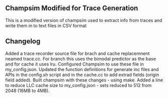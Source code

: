 ## Champsim Modified for Trace Generation
This is a modified version of champsim used to extract info from traces and write them in to text files in CSV format

## Changelog
Added a trace recorder source file for brach and cache replacemnent neamed trace.cc.
For branch this uses the bimodal predictor as the base and for cache it uses lru.
Configured Champsim to use these file in my_config.json.
Updated the function definitions for generate inc files and APIs in the config.sh script and in the cache.cc to add extrad fields (origin field added).
Built champsim with these changes - using make.
Added a line to reduce LLC cache size to my_config.json - sets reduced to 512 from 2048 (16MB to 4MB).
